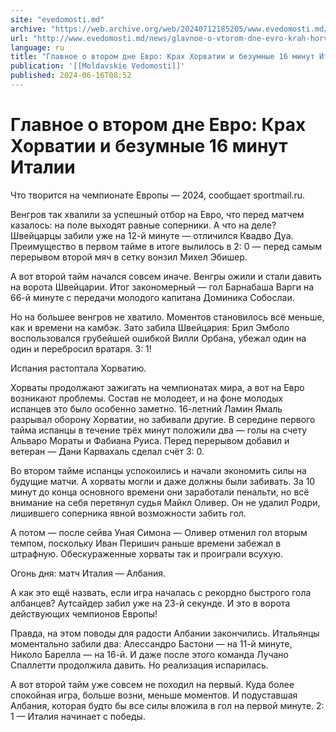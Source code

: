 ```yaml
---
site: "evedomosti.md"
archive: "https://web.archive.org/web/20240712185205/www.evedomosti.md/news/glavnoe-o-vtorom-dne-evro-krah-horvatii-i-bezumnye-16-minut"
url: "http://www.evedomosti.md/news/glavnoe-o-vtorom-dne-evro-krah-horvatii-i-bezumnye-16-minut"
language: ru
title: "Главное о втором дне Евро: Крах Хорватии и безумные 16 минут Италии"
publication: '[[Moldavskie Vedomosti]]'
published: 2024-06-16T08:52
---
```


# Главное о втором дне Евро: Крах Хорватии и безумные 16 минут Италии

Что творится на чемпионате Европы — 2024, сообщает sportmail.ru.

Венгров так хвалили за успешный отбор на Евро, что перед матчем казалось: на поле выходят равные соперники. А что на деле? Швейцарцы забили уже на 12-й минуте — отличился Квадво Дуа. Преимущество в первом тайме в итоге вылилось в 2: 0 — перед самым перерывом второй мяч в сетку вонзил Михел Эбишер.

А вот второй тайм начался совсем иначе. Венгры ожили и стали давить на ворота Швейцарии. Итог закономерный — гол Барнабаша Варги на 66-й минуте с передачи молодого капитана Доминика Собослаи.

Но на большее венгров не хватило. Моментов становилось всё меньше, как и времени на камбэк. Зато забила Швейцария: Брил Эмболо воспользовался грубейшей ошибкой Вилли Орбана, убежал один на один и перебросил вратаря. 3: 1!

Испания растоптала Хорватию.

Хорваты продолжают зажигать на чемпионатах мира, а вот на Евро возникают проблемы. Состав не молодеет, и на фоне молодых испанцев это было особенно заметно. 16-летний Ламин Ямаль разрывал оборону Хорватии, но забивали другие. В середине первого тайма испанцы в течение трёх минут положили два — голы на счету Альваро Мораты и Фабиана Руиса. Перед перерывом добавил и ветеран — Дани Карвахаль сделал счёт 3: 0.

Во втором тайме испанцы успокоились и начали экономить силы на будущие матчи. А хорваты могли и даже должны были забивать. За 10 минут до конца основного времени они заработали пенальти, но всё внимание на себя перетянул судья Майкл Оливер. Он не удалил Родри, лишившего соперника явной возможности забить гол.

А потом — после сейва Уная Симона — Оливер отменил гол вторым темпом, поскольку Иван Перишич раньше времени забежал в штрафную. Обескураженные хорваты так и проиграли всухую.

Огонь дня: матч Италия — Албания.

А как это ещё назвать, если игра началась с рекордно быстрого гола албанцев? Аутсайдер забил уже на 23-й секунде. И это в ворота действующих чемпионов Европы!

Правда, на этом поводы для радости Албании закончились. Итальянцы моментально забили два: Алессандро Бастони — на 11-й минуте, Николо Барелла — на 16-й. И даже после этого команда Лучано Спаллетти продолжила давить. Но реализация испарилась.

А вот второй тайм уже совсем не походил на первый. Куда более спокойная игра, больше возни, меньше моментов. И подуставшая Албания, которая будто бы все силы вложила в гол на первой минуте. 2: 1 — Италия начинает с победы.